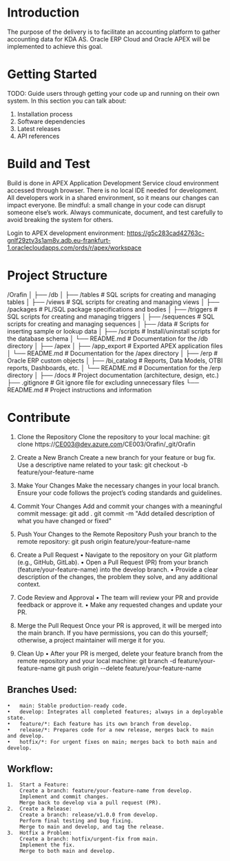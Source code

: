 # Introduction 
The purpose of the delivery is to facilitate an accounting platform to gather accounting data for KDA AS. Oracle ERP Cloud and Oracle APEX will be implemented to achieve this goal.

# Getting Started
TODO: Guide users through getting your code up and running on their own system. In this section you can talk about:
1.	Installation process
2.	Software dependencies
3.	Latest releases
4.	API references

# Build and Test
Build is done in APEX Application Development Service cloud environment accessed through browser. There is no local IDE needed for development.
All developers work in a shared environment, so it means our changes can impact everyone. Be mindful: a small change in your code can disrupt someone else’s work. Always communicate, document, and test carefully to avoid breaking the system for others.

Login to APEX development environment: https://g5c283cad42763c-gnlf29ztv3s1am8v.adb.eu-frankfurt-1.oraclecloudapps.com/ords/r/apex/workspace

# Project Structure
/Orafin
│
├── /db
│   ├── /tables               # SQL scripts for creating and managing tables
│   ├── /views                # SQL scripts for creating and managing views
│   ├── /packages             # PL/SQL package specifications and bodies
│   ├── /triggers             # SQL scripts for creating and managing triggers
│   ├── /sequences            # SQL scripts for creating and managing sequences
│   ├── /data                 # Scripts for inserting sample or lookup data
│   ├── /scripts              # Install/uninstall scripts for the database schema
│   └── README.md             # Documentation for the /db directory
│
├── /apex
│   ├── /app_export           # Exported APEX application files
│   └── README.md             # Documentation for the /apex directory
│
├── /erp                      # Oracle ERP custom objects
│   ├── /bi_catalog           # Reports, Data Models, OTBI reports, Dashboards, etc.
│   └── README.md             # Documentation for the /erp directory
│
├── /docs                     # Project documentation (architecture, design, etc.)
├── .gitignore                # Git ignore file for excluding unnecessary files
└── README.md                 # Project instructions and information

# Contribute
1.	Clone the Repository
Clone the repository to your local machine:
git clone https://CE003@dev.azure.com/CE003/Orafin/_git/Orafin

2.	Create a New Branch
Create a new branch for your feature or bug fix. Use a descriptive name related to your task:
git checkout -b feature/your-feature-name

3.	Make Your Changes
Make the necessary changes in your local branch. Ensure your code follows the project’s coding standards and guidelines.

4.	Commit Your Changes
Add and commit your changes with a meaningful commit message:
git add .
git commit -m "Add detailed description of what you have changed or fixed"

5.	Push Your Changes to the Remote Repository
Push your branch to the remote repository:
git push origin feature/your-feature-name

6.	Create a Pull Request
	•	Navigate to the repository on your Git platform (e.g., GitHub, GitLab).
	•	Open a Pull Request (PR) from your branch (feature/your-feature-name) into the develop branch.
	•	Provide a clear description of the changes, the problem they solve, and any additional context.

7.	Code Review and Approval
	•	The team will review your PR and provide feedback or approve it.
	•	Make any requested changes and update your PR.

8.	Merge the Pull Request
Once your PR is approved, it will be merged into the main branch. If you have permissions, you can do this yourself; otherwise, a project maintainer will merge it for you.

9.	Clean Up
	•	After your PR is merged, delete your feature branch from the remote repository and your local machine:
git branch -d feature/your-feature-name
git push origin --delete feature/your-feature-name


## Branches Used:

	•	main: Stable production-ready code.
	•	develop: Integrates all completed features; always in a deployable state.
	•	feature/*: Each feature has its own branch from develop.
    •	release/*: Prepares code for a new release, merges back to main and develop.
	•	hotfix/*: For urgent fixes on main; merges back to both main and develop.

## Workflow:

	1.	Start a Feature:
		Create a branch: feature/your-feature-name from develop.
		Implement and commit changes.
		Merge back to develop via a pull request (PR).
	2.	Create a Release:
		Create a branch: release/v1.0.0 from develop.
	    Perform final testing and bug fixing.
	    Merge to main and develop, and tag the release.
	3.	Hotfix a Problem:
	    Create a branch: hotfix/urgent-fix from main.
	    Implement the fix.
	    Merge to both main and develop.